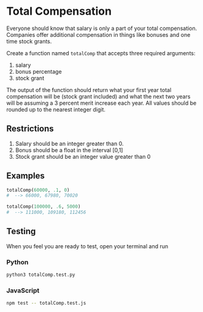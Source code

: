 # Total Compensation

Everyone should know that salary is only a part of your total compensation. Companies offer additional compensation in things like bonuses and one time stock grants. 

Create a function named `totalComp` that accepts three required arguments: 

1. salary
2. bonus percentage
3. stock grant

The output of the function should return what your first year total compensation will be (stock grant included) and what the next two years will be assuming a 3 percent merit increase each year. All values should be rounded up to the nearest integer digit.

## Restrictions

1. Salary should be an integer greater than 0.
2. Bonus should be a float in the interval [0,1]
3. Stock grant should be an integer value greater than 0

## Examples

```python
totalComp(60000, .1, 0)
#  --> 66000, 67980, 70020

totalComp(100000, .6, 5000)
#  --> 111000, 109180, 112456
```

## Testing

When you feel you are ready to test, open your terminal and run 

### Python

```bash
python3 totalComp.test.py 
```

### JavaScript
```bash
npm test -- totalComp.test.js
```